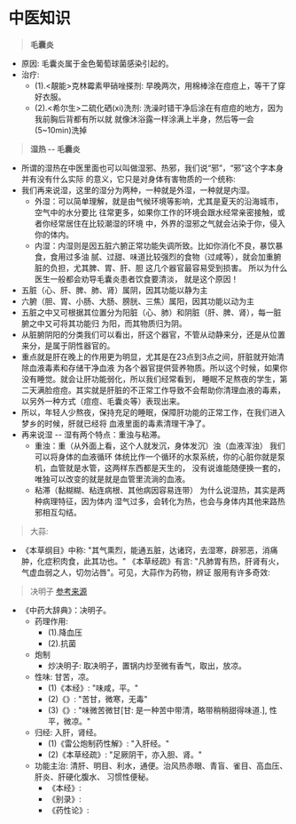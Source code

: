 # 中医知识

> **毛囊炎**
- 原因: 毛囊炎属于金色葡萄球菌感染引起的。
- 治疗: 
    + (1).<靚能>克林霉素甲硝唑搽剂: 早晚两次，用棉棒涂在痘痘上，等干了穿好衣服。
    + (2).<希尔生>二硫化硒(xi)洗剂: 洗澡时错干净后涂在有痘痘的地方，因为我前胸后背都有所以就
      就像沐浴露一样涂满上半身，然后等一会(5~10min)洗掉

> **湿热 -- 毛囊炎**
- 所谓的湿热在中医里面也可以叫做湿邪、热邪，我们说“邪”，“邪”这个字本身并有没有什么实际
    的意义，它只是对身体有害物质的一个统称:
- 我们再来说湿，这里的湿分为两种，一种就是外湿，一种就是内湿。
    + 外湿：可以简单理解，就是由气候环境等影响，尤其是夏天的沿海城市，空气中的水分要比
      往常更多，如果你工作的环境会跟水经常亲密接触，或者你经常居住在比较潮湿的环境
      中，外界的湿邪之气就会沾染于你，侵入你的体内。
    + 内湿：内湿则是因五脏六腑正常功能失调所致。比如你消化不良，暴饮暴食，食用过多油
      腻、过甜、味道比较强烈的食物（过咸等），就会加重腑脏的负担，尤其脾、胃、肝、胆
      这几个器官最容易受到损害。 所以为什么医生一般都会劝导毛囊炎患者饮食要清淡，
      就是这个原因！
- 五脏（心、肝、脾、肺、肾）属阴，因其功能以静为主
- 六腑（胆、胃、小肠、大肠、膀胱、三焦）属阳，因其功能以动为主
- 五脏之中又可根据其位置分为阳脏（心、肺）和阴脏（肝、脾、肾），每一脏腑之中又可将其功能归
  为阳，而其物质归为阴。
- 从脏腑阴阳的分类我们可以看出，肝这个器官，不管从动静来分，还是从位置来分，是属于阴性器官的。
- 重点就是肝在晚上的作用更为明显，尤其是在23点到3点之间，肝脏就开始清除血液毒素和存储干净血液
  为各个器官提供营养物质。所以这个时候，如果你没有睡觉。就会让肝功能弱化，所以我们经常看到，
  睡眠不足熬夜的学生，第二天满脸痘痘。其实就是肝脏的不正常工作导致不会帮助你清理血液的毒素，
  以另外一种方式（痘痘、毛囊炎等）表现出来。
- 所以，年轻人少熬夜，保持充足的睡眠，保障肝功能的正常工作，在我们进入梦乡的时候，肝就已经将
  血液里面的毒素清理干净了。
- 再来说湿 -- 湿有两个特点：重浊与粘滞。
    + 重浊：重（从外面上看，这个人就发沉，身体发沉）浊（血液浑浊） 我们可以将身体的血液循环
      体统比作一个循环的水泵系统，你的心脏你就是泵机，血管就是水管，这两样东西都是天生的，
      没有说谁能随便换一套的，唯独可以改变的就是就是血管里流淌的血液。
    + 粘滞（黏糊糊、粘连病根、其他病因容易连带） 为什么说湿热，其实是两种病理特征，因为体内
      湿气过多，会转化为热，也会与身体内其他来路热邪相互勾结。

> 大蒜:
- 《本草纲目》中称: "其气熏烈，能通五脏，达诸窍，去湿寒，辟邪恶，消痛肿，化症积肉食，此其功也。"
  《本草经疏》有言: "凡肺胃有热，肝肾有火，气虚血弱之人，切勿沾唇"。可见，大蒜作为药物，辨证
   服用有许多奇效:

> 决明子 [参考来源](http://www.zysj.com.cn/zhongyaocai/yaocai_j/juemingzi.html)
- 《中药大辞典》：决明子。
    + 药理作用: 
        - (1).降血压
        - (2).抗菌
    + 炮制 
        - 炒决明子: 取决明子，置锅内炒至微有香气，取出，放凉。
    + 性味: 甘苦，凉。
        - (1)《本经》: "味咸，平。"
        - (2)《》: "苦甘，微寒，无毒"
        - (3)《》: "味微苦微甘[甘: 是一种苦中带清，略带稍稍甜得味道.], 性平，微凉。"
    + 归经: 入肝，肾经。
        - (1)《雷公炮制药性解》: "入肝经。"
        - (2)《本草经疏》: "足厥阴干，亦入胆、肾。"
    + 功能主治: 清肝、明目、利水，通便。治风热赤眼、青盲、雀目、高血压、肝炎、肝硬化腹水、
      习惯性便秘。 
        - 《本经》:    
        - 《别录》:    
        - 《药性论》:    
